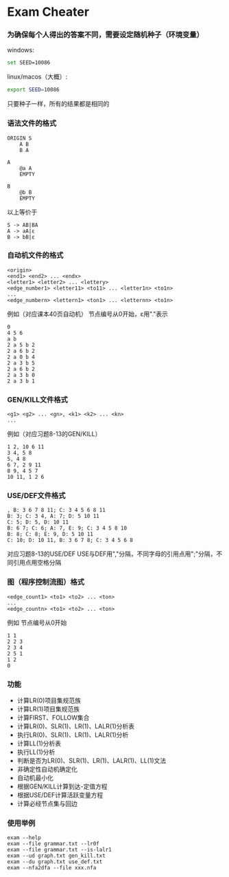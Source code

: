 # Exam Cheater
### 为确保每个人得出的答案不同，需要设定随机种子（环境变量）
windows:
```bash
set SEED=10086
```

linux/macos（大概）:
```bash
export SEED=10086
```
只要种子一样，所有的结果都是相同的
### 语法文件的格式
```
ORIGIN S
    A B
    B A

A
    @a A
    EMPTY

B
    @b B
    EMPTY
```
以上等价于
```
S -> AB|BA
A -> aA|ε
B -> bB|ε
```

### 自动机文件的格式
```
<origin>
<end1> <end2> ... <endx>
<letter1> <letter2> ... <lettery>
<edge_number1> <letter11> <to11> ... <letter1n> <to1n>
...
<edge_numbern> <lettern1> <ton1> ... <letternn> <to1n>
```

例如（对应课本40页自动机）
节点编号从0开始，ε用"."表示
```
0
4 5 6
a b
2 a 5 b 2
2 a 6 b 2
2 a 0 b 4
2 a 3 b 5
2 a 6 b 2
2 a 3 b 0
2 a 3 b 1
```

### GEN/KILL文件格式
```
<g1> <g2> ... <gn>, <k1> <k2> ... <kn>
...
```
例如（对应习题8-13的GEN/KILL）
```
1 2, 10 6 11
3 4, 5 8
5, 4 8
6 7, 2 9 11
8 9, 4 5 7
10 11, 1 2 6
```

### USE/DEF文件格式
```
, B: 3 6 7 8 11; C: 3 4 5 6 8 11
B: 3; C: 3 4, A: 7; D: 5 10 11
C: 5; D: 5, D: 10 11
B: 6 7; C: 6; A: 7, E: 9; C: 3 4 5 8 10
B: 8; C: 8; E: 9, D: 5 10 11
C: 10; D: 10 11, B: 3 6 7 8; C: 3 4 5 6 8
```
对应习题8-13的USE/DEF
USE与DEF用","分隔，不同字母的引用点用";"分隔，不同引用点用空格分隔


### 图（程序控制流图）格式
```
<edge_count1> <to1> <to2> ... <ton>
...
<edge_countn> <to1> <to2> ... <ton>
```

例如
节点编号从0开始
```
1 1
2 2 3
2 3 4
2 5 1
1 2
0
```


### 功能
- 计算LR(0)项目集规范族
- 计算LR(1)项目集规范族
- 计算FIRST、FOLLOW集合
- 计算LR(0)、SLR(1)、LR(1)、LALR(1)分析表
- 执行LR(0)、SLR(1)、LR(1)、LALR(1)分析
- 计算LL(1)分析表
- 执行LL(1)分析
- 判断是否为LR(0)、SLR(1)、LR(1)、LALR(1)、LL(1)文法
- 非确定性自动机确定化
- 自动机最小化
- 根据GEN/KILL计算到达-定值方程
- 根据USE/DEF计算活跃变量方程
- 计算必经节点集与回边


### 使用举例
```
exam --help
exam --file grammar.txt --lr0f
exam --file grammar.txt --is-lalr1
exam --ud graph.txt gen_kill.txt
exam --du graph.txt use_def.txt
exam --nfa2dfa --file xxx.nfa
```